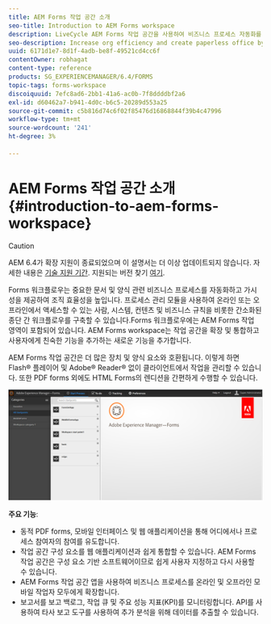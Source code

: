 ```yaml
---
title: AEM Forms 작업 공간 소개
seo-title: Introduction to AEM Forms workspace
description: LiveCycle AEM Forms 작업 공간을 사용하여 비즈니스 프로세스 자동화를 통해 조직 효율성을 높이고 종이 없는 사무실을 만들 수 있습니다.
seo-description: Increase org efficiency and create paperless office by business process automation using LiveCycle AEM Forms workspace.
uuid: 6171d1e7-8d1f-4adb-be8f-49521cd4cc6f
contentOwner: robhagat
content-type: reference
products: SG_EXPERIENCEMANAGER/6.4/FORMS
topic-tags: forms-workspace
discoiquuid: 7efc8ad6-2bb1-41a6-ac0b-7f8ddddbf2a6
exl-id: d60462a7-b941-4d0c-b6c5-20289d553a25
source-git-commit: c5b816d74c6f02f85476d16868844f39b4c47996
workflow-type: tm+mt
source-wordcount: '241'
ht-degree: 3%

---
```


# AEM Forms 작업 공간 소개 {#introduction-to-aem-forms-workspace}

>[!CAUTION]
>
>AEM 6.4가 확장 지원이 종료되었으며 이 설명서는 더 이상 업데이트되지 않습니다. 자세한 내용은 [기술 지원 기간](https://helpx.adobe.com/kr/support/programs/eol-matrix.html). 지원되는 버전 찾기 [여기](https://experienceleague.adobe.com/docs/).

Forms 워크플로우는 중요한 문서 및 양식 관련 비즈니스 프로세스를 자동화하고 가시성을 제공하여 조직 효율성을 높입니다. 프로세스 관리 모듈을 사용하여 온라인 또는 오프라인에서 액세스할 수 있는 사람, 시스템, 컨텐츠 및 비즈니스 규칙을 비롯한 간소화된 종단 간 워크플로우를 구축할 수 있습니다.Forms 워크플로우에는 AEM Forms 작업 영역이 포함되어 있습니다. AEM Forms workspace는 작업 공간을 확장 및 통합하고 사용자에게 친숙한 기능을 추가하는 새로운 기능을 추가합니다.

AEM Forms 작업 공간은 더 많은 장치 및 양식 요소와 호환됩니다. 이렇게 하면 Flash® 플레이어 및 Adobe® Reader® 없이 클라이언트에서 작업을 관리할 수 있습니다. 또한 PDF forms 외에도 HTML Forms의 렌디션을 간편하게 수행할 수 있습니다.

![html-ws](assets/html-ws.png)

**주요 기능**:

* 동적 PDF forms, 모바일 인터페이스 및 웹 애플리케이션을 통해 어디에서나 프로세스 참여자의 참여를 유도합니다.
* 작업 공간 구성 요소를 웹 애플리케이션과 쉽게 통합할 수 있습니다. AEM Forms 작업 공간은 구성 요소 기반 소프트웨어이므로 쉽게 사용자 지정하고 다시 사용할 수 있습니다.
* AEM Forms 작업 공간 앱을 사용하여 비즈니스 프로세스를 온라인 및 오프라인 모바일 작업자 모두에게 확장합니다.
* 보고서를 보고 백로그, 작업 큐 및 주요 성능 지표(KPI)를 모니터링합니다. API를 사용하여 타사 보고 도구를 사용하여 추가 분석을 위해 데이터를 추출할 수 있습니다.
